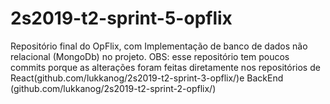# 2s2019-t2-sprint-5-opflix
Repositório final do OpFlix, com Implementação de banco de dados não relacional (MongoDb) no projeto.
OBS: esse repositório tem poucos commits porque as alterações foram feitas diretamente nos repositórios de React(github.com/lukkanog/2s2019-t2-sprint-3-opflix/)e BackEnd (github.com/lukkanog/2s2019-t2-sprint-2-opflix/)
